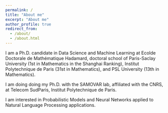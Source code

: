 ```yaml
---
permalink: /
title: "About me"
excerpt: "About me"
author_profile: true
redirect_from: 
  - /about/
  - /about.html
---
```


I am a Ph.D. candidate in Data Science and Machine Learning at Ecolde Doctorale de Mathématique Hadamard, doctoral school of Paris-Saclay University (1st in Mathematics in the Shanghai Ranking), Institut Polytechnique de Paris (31st in Mathematics), and PSL University (13th in Mathematics).

I am doing doing my Ph.D. with the SAMOVAR lab, affiliated with the CNRS, at Telecom SudParis, Institut Polytechnique de Paris.

I am interested in Probabilistic Models and Neural Networks applied to Natural Language Processing applications.

